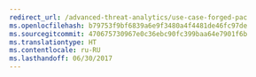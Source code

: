 ```yaml
---
redirect_url: /advanced-threat-analytics/use-case-forged-pac
ms.openlocfilehash: b79753f9bf6839a6e9f3480a4f4481de46fc97de
ms.sourcegitcommit: 470675730967e0c36ebc90fc399baa64e7901f6b
ms.translationtype: HT
ms.contentlocale: ru-RU
ms.lasthandoff: 06/30/2017
---
```

